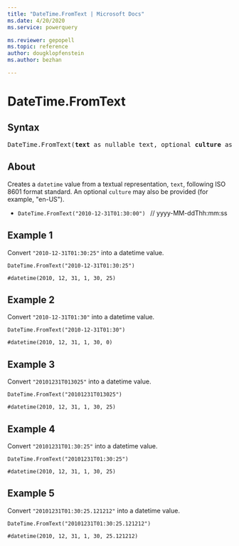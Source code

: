 ```yaml
---
title: "DateTime.FromText | Microsoft Docs"
ms.date: 4/20/2020
ms.service: powerquery

ms.reviewer: gepopell
ms.topic: reference
author: dougklopfenstein
ms.author: bezhan

---
```

# DateTime.FromText

## Syntax

<pre>
DateTime.FromText(<b>text</b> as nullable text, optional <b>culture</b> as nullable text) as nullable datetime
</pre>
  
## About  
Creates a `datetime` value from a textual representation, `text`, following ISO 8601 format standard. An optional `culture` may also be provided (for example, "en-US"). <ul> <li> <code>DateTime.FromText("2010-12-31T01:30:00") </code> // yyyy-MM-ddThh:mm:ss </li> </ul>

## Example 1
Convert `"2010-12-31T01:30:25"` into a datetime value.

```powerquery-m
DateTime.FromText("2010-12-31T01:30:25")
```

`#datetime(2010, 12, 31, 1, 30, 25)`

## Example 2
Convert `"2010-12-31T01:30"` into a datetime value.

```powerquery-m
DateTime.FromText("2010-12-31T01:30")
```

`#datetime(2010, 12, 31, 1, 30, 0)`

## Example 3
Convert `"20101231T013025"` into a datetime value.

```powerquery-m
DateTime.FromText("20101231T013025")
```

`#datetime(2010, 12, 31, 1, 30, 25)`

## Example 4
Convert `"20101231T01:30:25"` into a datetime value.

```powerquery-m
DateTime.FromText("20101231T01:30:25")
```

`#datetime(2010, 12, 31, 1, 30, 25)`

## Example 5
Convert `"20101231T01:30:25.121212"` into a datetime value.

```powerquery-m
DateTime.FromText("20101231T01:30:25.121212")
```

`#datetime(2010, 12, 31, 1, 30, 25.121212)`

